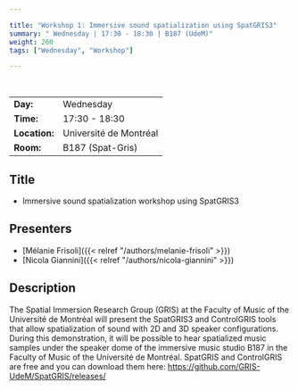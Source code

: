 ```yaml
---

title: "Workshop 1: Immersive sound spatialization using SpatGRIS3"
summary: " Wednesday | 17:30 - 18:30 | B187 (UdeM)"
weight: 260
tags: ["Wednesday", "Workshop"]

---
```


<br>

| | |
| - | - |
| **Day:** | Wednesday |
| **Time:** | 17:30 - 18:30 |
| **Location:** | Université de Montréal |
| **Room:** | B187 (Spat-Gris) |

## Title

- Immersive sound spatialization workshop using SpatGRIS3  

## Presenters

- [Mélanie Frisoli]({{< relref "/authors/melanie-frisoli" >}})
- [Nicola Giannini]({{< relref "/authors/nicola-giannini" >}}) 

## Description

The Spatial Immersion Research Group (GRIS) at the Faculty of Music of the Université de Montréal will present the SpatGRIS3 and ControlGRIS tools that allow spatialization of sound with 2D and 3D speaker configurations. During this demonstration, it will be possible to hear spatialized music samples under the speaker dome of the immersive music studio B187 in the Faculty of Music of the Université de Montréal. SpatGRIS and ControlGRIS are free and you can download them here: https://github.com/GRIS-UdeM/SpatGRIS/releases/ 